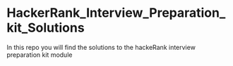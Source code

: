 # HackerRank_Interview_Preparation_kit_Solutions
In this repo you will find the solutions to the hackeRank  interview preparation kit module
